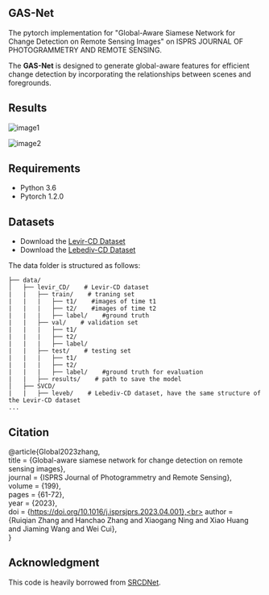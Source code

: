 ## GAS-Net

The pytorch implementation for "Global-Aware Siamese Network for Change Detection on Remote Sensing Images" on ISPRS JOURNAL OF PHOTOGRAMMETRY AND REMOTE SENSING. 

The **GAS-Net** is designed to generate global-aware features for efficient change detection by incorporating the relationships between scenes and foregrounds.


## Results

![image1](https://www.github.com/xiaoxiangAQ/GAS-Net/blob/master/result1.png)

![image2](https://raw.githubusercontent.com/xiaoxiangAQ/GAS-Net/main/doc/result2.png)


## Requirements

- Python 3.6
- Pytorch 1.2.0


## Datasets

- Download the [Levir-CD Dataset](https://justchenhao.github.io/LEVIR/)
- Download the [Lebediv-CD Dataset](https://www.int-arch-photogramm-remote-sens-spatial-inf-sci.net/XLII-2/565/2018/isprs-archives-XLII-2-565-2018.pdf)


The data folder is structured as follows:

```
├── data/
│   ├── levir_CD/    # Levir-CD dataset
|   |   ├── train/    # traning set 
|   |   |   ├── t1/    #images of time t1
|   |   |   ├── t2/    #images of time t2
|   |   |   ├── label/    #ground truth
|   |   ├── val/    # validation set
|   |   |   ├── t1/
|   |   |   ├── t2/
|   |   |   ├── label/
|   |   ├── test/    # testing set
|   |   |   ├── t1/
|   |   |   ├── t2/
|   |   |   ├── label/    #ground truth for evaluation
|   |   ├── results/    # path to save the model
│   ├── SVCD/
|   |   ├── leveb/    # Lebediv-CD dataset, have the same structure of the Levir-CD dataset
...
```


## Citation

@article{Global2023zhang,<br>
title = {Global-aware siamese network for change detection on remote sensing images},<br>
journal = {ISPRS Journal of Photogrammetry and Remote Sensing},<br>
volume = {199},<br>
pages = {61-72},<br>
year = {2023},<br>
doi = {https://doi.org/10.1016/j.isprsjprs.2023.04.001},<br>
author = {Ruiqian Zhang and Hanchao Zhang and Xiaogang Ning and Xiao Huang and Jiaming Wang and Wei Cui},<br>
}


## Acknowledgment

This code is heavily borrowed from [SRCDNet](https://github.com/leftthomas/SRGAN).
